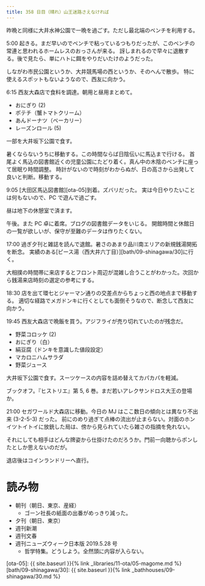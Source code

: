 ```yaml
---
title: 358 日目（晴れ）山王迷路さえなければ
---
```


昨晩と同様に大井水神公園で一晩を過ごす。ただし最北端のベンチを利用する。

5:00 起きる。まだ早いのでベンチで粘っているつもりだったが、このベンチの常連と思われるホームレスのおっさんが来る。
訝しまれるので早々に退散する。後で見たら、単にハトに餌をやりだいたけのようだった。

しながわ市民公園というか、大井競馬場の西というか、そのへんで散歩。
特に使えるスポットもないようなので、西友に向かう。

6:15 西友大森店で食料を調達。朝用と昼用まとめて。

* おにぎり (2)
* ポテチ（蟹トマトクリーム）
* あんドーナツ（ベーカリー）
* レーズンロール (5)

一部を大井坂下公園で食す。

暑くならないうちに移動する。この時間ならば日陰伝いに馬込まで行ける。
首尾よく馬込の図書館近くの児童公園にたどり着く。真ん中の木陰のベンチに座って居眠り時間調整。
時計がないので時刻がわからぬが、日の高さから出発して良いと判断。移動する。

9:05 [大田区馬込図書館][ota-05]到着。ズバリだった。
実は今日やりたいことは何もないので、PC で遊んで過ごす。

昼は地下の休憩室で済ます。

午後。また PC 卓に着席。ブログの図書館データをいじる。
開館時間と休館日の一覧が欲しいが、保守が至難のデータは作りたくない。

17:00 過ぎ夕刊と雑誌を読んで退館。暑さのあまり品川南エリアの新規銭湯開拓を断念。
実績のある[ピース湯（西大井六丁目）][bath/09-shinagawa/30]に行く。

大相撲の時間帯に来店するとフロント周辺が混雑し合うことがわかった。次回から銭湯来店時刻の選定の参考にする。

18:30 店を出て環七とジャーマン通りの交差点からちょっと西の地点まで移動する。
適切な経路でメガドンキに行くとしても面倒そうなので、断念して西友に向かう。

19:45 西友大森店で晩飯を買う。アジフライが売り切れていたのが残念だ。

* 野菜コロッケ (2)
* おにぎり（白）
* 絹豆腐（ドンキを意識した値段設定）
* マカロニハムサラダ
* 野菜ジュース

大井坂下公園で食す。スーツケースの内容を詰め替えてカパカパを軽減。

ブックオフ。『ヒストリエ』第 5, 6 巻。まだ若いアレクサンドロス大王の登場か。

21:00 セガワールド大森店に移動。今日の MJ はここ数日の傾向とは異なり不出来 (3-2-5-3) だった。
前にのめり過ぎて点棒の流出が止まらない。対面のホンイツトイトイに放銃した局は、傍から見られていたら雑さの指摘を免れない。

それにしても相手はどんな牌姿から仕掛けたのだろうか。門前一向聴からポンしたとしか思えないのだが。

退店後はコインランドリーへ直行。

# 読み物

* 朝刊（朝日、東京、産経）
  * ゴーン社長の紙面の出番がめっきり減った。
* 夕刊（朝日、東京）
* 週刊新潮
* 週刊文春
* 週刊ニューズウィーク日本版 2019.5.28 号
  * 哲学特集。どうしよう。全然頭に内容が入らない。

[ota-05]: {{ site.baseurl }}{% link _libraries/11-ota/05-magome.md %}
[bath/09-shinagawa/30]: {{ site.baseurl }}{% link _bathhouses/09-shinagawa/30.md %}
